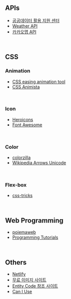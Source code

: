 ## APIs
* [ 공공데이터 활용 지원 센터 ](https://www.data.go.kr/)
* [Weather API](https://openweathermap.org/api)
* [카카오맵 API](https://developers.kakao.com/)

<br>

## CSS 

### Animation
* [CSS easing animation tool](https://matthewlein.com/tools/ceaser)
* [CSS Animista](https://animista.net/)

<br>

### Icon
* [Heroicons](https://heroicons.com/)
* [Font Awesome](https://fontawesome.com/)

<br>

### Color
* [colorzilla](https://www.colorzilla.com/)
* [Wikipedia Arrows Unicode](https://en.wikipedia.org/wiki/Arrows_(Unicode_block))

<br>

### Flex-box 
* [css-tricks](https://css-tricks.com/snippets/css/a-guide-to-flexbox/)

<br>

## Web Programming
* [poiemaweb](https://poiemaweb.com/)
* [Programming Tutorials](https://academind.com/tutorials)

<br>

## Others
* [Netlify](https://app.netlify.com/drop)
* [무료 이미지 사이트](https://pixabay.com/ko/)
* [Entity Code 참조 사이트](https://entitycode.com/)
* [Can I Use](https://caniuse.com/)


<br>



